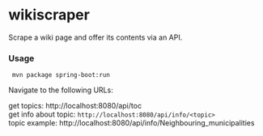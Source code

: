 # wikiscraper
Scrape a wiki page and offer its contents via an API.

### Usage

` mvn package spring-boot:run`

Navigate to the following URLs:

get topics: http://localhost:8080/api/toc  
get info about topic: ` http://localhost:8080/api/info/<topic> `  
topic example: http://localhost:8080/api/info/Neighbouring_municipalities  